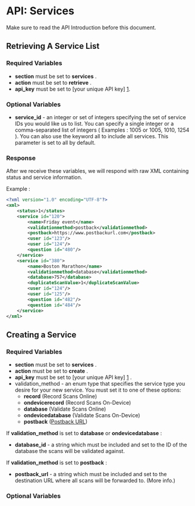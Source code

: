 <h1>API: Services</h1>

Make sure to read the API Introduction before this document.

<h2>Retrieving A Service List</h2>

<h3>Required Variables</h3>

* <b>section</b> must be set to <b>services</b> .
* <b>action</b> must be set to <b>retrieve</b> .
* <b>api_key</b> must be set to [your unique API key] [1].

<h3>Optional Variables</h3>

* <b>service_id</b> - an integer or set of integers specifying the set of service IDs you would like us to list. You can specify a single integer or a comma-separated list of integers ( Examples : 1005 or 1005, 1010, 1254 ). You can also use the keyword all to include all services. This parameter is set to all by default.

<h3>Response</h3>

After we receive these variables, we will respond with raw XML containing status and service information.

Example :

```xml    
<?xml version="1.0" encoding="UTF-8"?>
<xml>
    <status>1</status>
    <service id="120">
        <name>Friday event</name>
        <validationmethod>postback</validationmethod>
        <postback>https://www.postbackurl.com</postback>
        <user id="123"/>
        <user id="124"/>
        <question id="480"/>
    </service>
    <service id="380">
        <name>Boston Marathon</name>
        <validationmethod>database</validationmethod>
        <database>757</database>
        <duplicateScanValue>1</duplicateScanValue>
        <user id="124"/>
        <user id="125"/>
        <question id="482"/>
        <question id="484"/>
    </service>
</xml>
```

<h2>Creating a Service</h2>

<h3>Required Variables</h3>

* <b>section</b> must be set to <b>services</b> .
* <b>action</b> must be set to <b>create</b> .
* <b>api_key</b> must be set to [your unique API key] [1] .
* validation_method - an enum type that specifies the service type you desire for your new service. You must set it to one of these options:
    * <b>record</b> (Record Scans Online)
    * <b>ondevicerecord</b> (Record Scans On-Device)
    * <b>database</b> (Validate Scans Online)
    * <b>ondevicedatabase</b> (Validate Scans On-Device)
    * <b>postback</b> ([Postback URL](Postback.md#head))

If <b>validation_method</b> is set to <b>database</b> or <b>ondevicedatabase</b> :

* <b>database_id</b> - a string which must be included and set to the ID of the database the scans will be validated against.

If <b>validation_method</b> is set to <b>postback</b> :

* <b>postback_url</b> - a string which must be included and set to the destination URL where all scans will be forwarded to. (More info.)

<h3>Optional Variables</h3>

[1]:../README.md#finding

